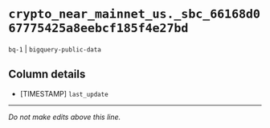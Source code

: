 # `crypto_near_mainnet_us._sbc_66168d067775425a8eebcf185f4e27bd`
`bq-1` | `bigquery-public-data`

## Column details
* [TIMESTAMP] `last_update`

-------------------------------------------------------------------------------
*Do not make edits above this line.*
